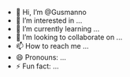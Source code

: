 - 👋 Hi, I’m @Gusmanno
- 👀 I’m interested in ...
- 🌱 I’m currently learning ...
- 💞️ I’m looking to collaborate on ...
- 📫 How to reach me ...
- 😄 Pronouns: ...
- ⚡ Fun fact: ...

<!---
Gusmanno/Gusmanno is a ✨ special ✨ repository because its `README.md` (this file) appears on your GitHub profile.
You can click the Preview link to take a look at your changes.
--->
